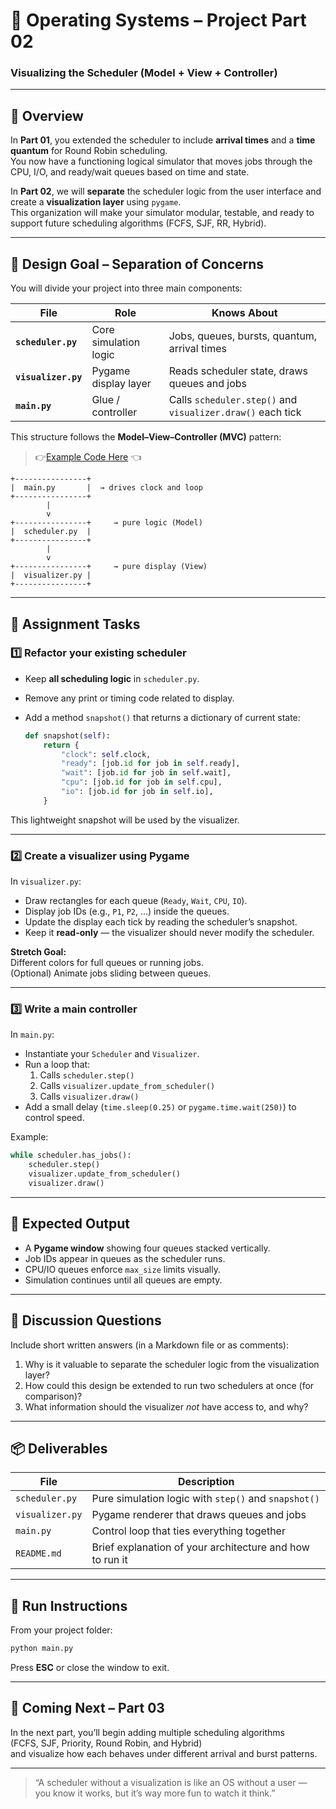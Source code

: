 # 🧩 Operating Systems – Project Part 02

### Visualizing the Scheduler (Model + View + Controller)

---

## 📘 Overview

In **Part 01**, you extended the scheduler to include **arrival times** and a **time quantum** for Round Robin scheduling.  
You now have a functioning logical simulator that moves jobs through the CPU, I/O, and ready/wait queues based on time and state.

In **Part 02**, we will **separate** the scheduler logic from the user interface and create a **visualization layer** using `pygame`.  
This organization will make your simulator modular, testable, and ready to support future scheduling algorithms (FCFS, SJF, RR, Hybrid).

---

## 🧠 Design Goal – Separation of Concerns

You will divide your project into three main components:

| File                | Role                  | Knows About                                                |
| ------------------- | --------------------- | ---------------------------------------------------------- |
| **`scheduler.py`**  | Core simulation logic | Jobs, queues, bursts, quantum, arrival times               |
| **`visualizer.py`** | Pygame display layer  | Reads scheduler state, draws queues and jobs               |
| **`main.py`**       | Glue / controller     | Calls `scheduler.step()` and `visualizer.draw()` each tick |

This structure follows the **Model–View–Controller (MVC)** pattern:

> 👉[Example Code Here](../Part_02/Visualization/003_mvc/) 👈

```
+----------------+
|  main.py       |  → drives clock and loop
+----------------+
        |
        v
+----------------+     → pure logic (Model)
|  scheduler.py  |
+----------------+
        |
        v
+----------------+     → pure display (View)
|  visualizer.py |
+----------------+
```

---

## 🧩 Assignment Tasks

### 1️⃣ Refactor your existing scheduler

- Keep **all scheduling logic** in `scheduler.py`.
- Remove any print or timing code related to display.
- Add a method `snapshot()` that returns a dictionary of current state:

  ```python
  def snapshot(self):
      return {
          "clock": self.clock,
          "ready": [job.id for job in self.ready],
          "wait": [job.id for job in self.wait],
          "cpu": [job.id for job in self.cpu],
          "io": [job.id for job in self.io],
      }
  ```

This lightweight snapshot will be used by the visualizer.

---

### 2️⃣ Create a visualizer using Pygame

In `visualizer.py`:

- Draw rectangles for each queue (`Ready`, `Wait`, `CPU`, `IO`).
- Display job IDs (e.g., `P1`, `P2`, …) inside the queues.
- Update the display each tick by reading the scheduler’s snapshot.
- Keep it **read-only** — the visualizer should never modify the scheduler.

**Stretch Goal:**  
Different colors for full queues or running jobs.  
(Optional) Animate jobs sliding between queues.

---

### 3️⃣ Write a main controller

In `main.py`:

- Instantiate your `Scheduler` and `Visualizer`.
- Run a loop that:
  1. Calls `scheduler.step()`
  2. Calls `visualizer.update_from_scheduler()`
  3. Calls `visualizer.draw()`
- Add a small delay (`time.sleep(0.25)` or `pygame.time.wait(250)`) to control speed.

Example:

```python
while scheduler.has_jobs():
    scheduler.step()
    visualizer.update_from_scheduler()
    visualizer.draw()
```

---

## 🧩 Expected Output

- A **Pygame window** showing four queues stacked vertically.
- Job IDs appear in queues as the scheduler runs.
- CPU/IO queues enforce `max_size` limits visually.
- Simulation continues until all queues are empty.

---

## 🧠 Discussion Questions

Include short written answers (in a Markdown file or as comments):

1. Why is it valuable to separate the scheduler logic from the visualization layer?
2. How could this design be extended to run two schedulers at once (for comparison)?
3. What information should the visualizer _not_ have access to, and why?

---

## 📦 Deliverables

| File            | Description                                              |
| --------------- | -------------------------------------------------------- |
| `scheduler.py`  | Pure simulation logic with `step()` and `snapshot()`     |
| `visualizer.py` | Pygame renderer that draws queues and jobs               |
| `main.py`       | Control loop that ties everything together               |
| `README.md`     | Brief explanation of your architecture and how to run it |

---

## 🏁 Run Instructions

From your project folder:

```bash
python main.py
```

Press **ESC** or close the window to exit.

---

## 🔮 Coming Next – Part 03

In the next part, you’ll begin adding multiple scheduling algorithms  
(FCFS, SJF, Priority, Round Robin, and Hybrid)  
and visualize how each behaves under different arrival and burst patterns.

---

> “A scheduler without a visualization is like an OS without a user —  
> you know it works, but it’s way more fun to watch it think.”
